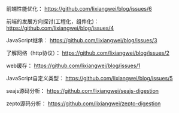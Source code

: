 前端性能优化：
https://github.com/lixiangwei/blog/issues/6

前端的发展方向探讨(工程化，组件化)：
https://github.com/lixiangwei/blog/issues/4

JavaScript继承：
https://github.com/lixiangwei/blog/issues/3

了解网络（http协议）：
https://github.com/lixiangwei/blog/issues/2

web缓存：
https://github.com/lixiangwei/blog/issues/1

JavaScript自定义类型：
https://github.com/lixiangwei/blog/issues/5

seajs源码分析：
https://github.com/lixiangwei/seajs-digestion  
    
zepto源码分析：
https://github.com/lixiangwei/zepto-digestion
